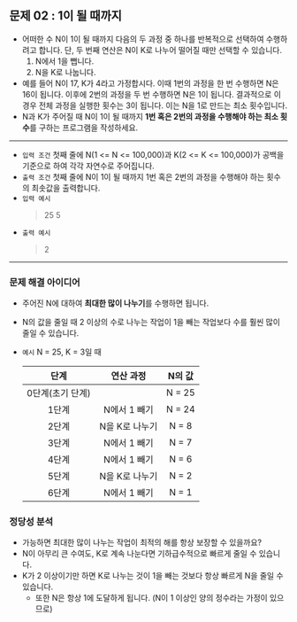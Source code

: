 ## 문제 02 : 1이 될 때까지
- 어떠한 수 N이 1이 될 때까지 다음의 두 과정 중 하나를 반복적으로 선택하여 수행하려고 합니다. 단, 두 번째 연산은 N이 K로 나누어 떨어질 때만 선택할 수 있습니다.
  1. N에서 1을 뺍니다.
  2. N을 K로 나눕니다.
- 예를 들어 N이 17, K가 4라고 가정합시다. 이때 1번의 과정을 한 번 수행하면 N은 16이 됩니다. 이후에 2번의 과정을 두 번 수행하면 N은 1이 됩니다. 결과적으로 이 경우 전체 과정을 실행한 횟수는 3이 됩니다. 이는 N을 1로 만드는 최소 횟수입니다.
- N과 K가 주어질 때 N이 1이 될 때까지 **1번 혹은 2번의 과정을 수행해야 하는 최소 횟수**를 구하는 프로그램을 작성하세요.
---
- `입력 조건` 첫째 줄에 N(1 <= N <= 100,000)과 K(2 <= K <= 100,000)가 공백을 기준으로 하여 각각 자연수로 주어집니다.
- `출력 조건` 첫째 줄에 N이 1이 될 때까지 1번 혹은 2번의 과정을 수행해야 하는 횟수의 최솟값을 출력합니다.
- `입력 예시`
  > 25 5
- `출력 예시`
  > 2
---
### 문제 해결 아이디어
- 주어진 N에 대하여 **최대한 많이 나누기**를 수행하면 됩니다.
- N의 값을 줄일 때 2 이상의 수로 나누는 작업이 1을 빼는 작업보다 수를 훨씬 많이 줄일 수 있습니다.
- `예시` N = 25, K = 3일 때

  | 단계 | 연산 과정 | N의 값 |
  |:-:|:-:|:-:|
  | 0단계(초기 단계) |  | N = 25 |
  | 1단계 | N에서 1 빼기 | N = 24 |
  | 2단계 | N을 K로 나누기 | N = 8 |
  | 3단계 | N에서 1 빼기 | N = 7 |
  | 4단계 | N에서 1 빼기 | N = 6 |
  | 5단계 | N을 K로 나누기 | N = 2 |
  | 6단계 | N에서 1 빼기 | N = 1 |

### 정당성 분석
- 가능하면 최대한 많이 나누는 작업이 최적의 해를 항상 보장할 수 있을까요?
- N이 아무리 큰 수여도, K로 계속 나눈다면 기하급수적으로 빠르게 줄일 수 있습니다.
- K가 2 이상이기만 하면 K로 나누는 것이 1을 빼는 것보다 항상 빠르게 N을 줄일 수 있습니다.
  - 또한 N은 항상 1에 도달하게 됩니다. (N이 1 이상인 양의 정수라는 가정이 있으므로)